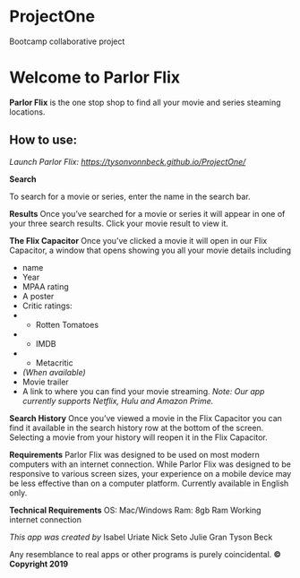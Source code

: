 # ProjectOne
Bootcamp collaborative project

# Welcome to Parlor Flix

**Parlor Flix** is the one stop shop to find all your movie and series steaming locations. 

## How to use:

*Launch Parlor Flix: https://tysonvonnbeck.github.io/ProjectOne/*

**Search**

To search for a movie or series, enter the name in the search bar. 

**Results**
Once you’ve searched for a movie or series it will appear in one of your three search results. 
Click your movie result to view it. 

**The Flix Capacitor**
Once you’ve clicked a movie it will open in our Flix Capacitor, a window that opens showing you all your movie details including
* name 
* Year
* MPAA rating 
* A poster 
* Critic ratings: 
* - Rotten Tomatoes 
* - IMDB 
* - Metacritic 
* *(When available)*
* Movie trailer
* A link to where you can find your movie  streaming. 
*Note: Our app currently supports Netflix, Hulu and Amazon Prime.*

**Search History**
Once you’ve viewed a movie in the Flix Capacitor you can find it available in the search history row at the bottom of the screen. 
Selecting a movie from your history will reopen it in the Flix Capacitor.

**Requirements**
Parlor Flix was designed to be used on most modern computers with an internet connection. 
While Parlor Flix was designed to be responsive to various screen sizes, your experience on a mobile device may be less effective than on a computer platform. 
Currently available in English only. 

**Technical Requirements**
OS: Mac/Windows
Ram: 8gb Ram
Working internet connection 

*This app was created by* 
Isabel Uriate
Nick Seto
Julie Gran
Tyson Beck
 

Any resemblance to real apps or other programs is purely coincidental. 
**©  Copyright 2019**
